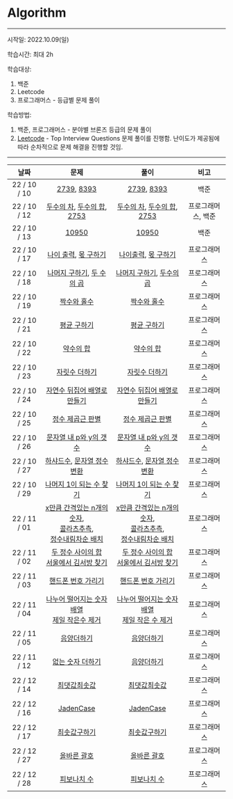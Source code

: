 # Algorithm
------

시작일: 2022.10.09(일)

학습시간: 최대 2h

학습대상: 

1. 백준
1. Leetcode
1. 프로그래머스 - 등급별 문제 풀이

학습방법: 

1. 백준, 프로그래머스 - 분야별 브론즈 등급의 문제 풀이
1. [Leetcode](https://leetcode.com/explore/interview/card/top-interview-questions-easy/) - Top Interview Questions 문제 풀이를 진행함. 난이도가 제공됨에 따라 순차적으로 문제 해결을 진행할 것임.

------



|     날짜      |                             문제                             |                             풀이                             |        비고        |
| :-----------: | :----------------------------------------------------------: | :----------------------------------------------------------: | :----------------: |
| 22 / 10 / 10  | [2739](https://www.acmicpc.net/problem/2739), [8393](https://www.acmicpc.net/problem/8393) | [2739](https://github.com/LeeJoobang/Algorithm/blob/main/001_Swift/Algorithm/Algorithm/2739.swift), [8393](https://github.com/LeeJoobang/Algorithm/blob/main/001_Swift/Algorithm/Algorithm/8393.swift) |        백준        |
| 22 / 10 / 12  | [두수의 차](https://school.programmers.co.kr/learn/courses/30/lessons/120803), [두수의 합](https://school.programmers.co.kr/learn/courses/30/lessons/120802), [2753](https://www.acmicpc.net/problem/2753) | [두수의 차](https://github.com/LeeJoobang/Algorithm/blob/main/001_Swift/Algorithm/Algorithm/minus.swift), [두수의 합](https://github.com/LeeJoobang/Algorithm/blob/main/001_Swift/Algorithm/Algorithm/sum.swift), [2753](https://github.com/LeeJoobang/Algorithm/blob/main/001_Swift/Algorithm/Algorithm/2753.swift) | 프로그래머스, 백준 |
| 22 / 10 / 13  |        [10950](https://www.acmicpc.net/problem/10950)        | [10950](https://github.com/LeeJoobang/Algorithm/blob/main/001_Swift/Algorithm/Algorithm/10950.swift) |        백준        |
| 22 / 10 / 17  | [나이 출력](https://school.programmers.co.kr/learn/courses/30/lessons/120820), [몫 구하기](https://school.programmers.co.kr/learn/courses/30/lessons/120805) | [나이출력](https://github.com/LeeJoobang/Algorithm/blob/main/001_Swift/Algorithm/Algorithm/age.swift), [몫 구하기](https://github.com/LeeJoobang/Algorithm/blob/main/001_Swift/Algorithm/Algorithm/quotient.swift) |    프로그래머스    |
| 22 / 10 / 18  | [나머지 구하기](https://school.programmers.co.kr/learn/courses/30/lessons/120810), [두 수의 곱](https://school.programmers.co.kr/learn/courses/30/lessons/120804) | [나머지 구하기](https://github.com/LeeJoobang/Algorithm/blob/main/001_Swift/Algorithm/Algorithm/%EB%82%98%EB%A8%B8%EC%A7%80%EA%B5%AC%ED%95%98%EA%B8%B0.swift), [두수의 곱](https://github.com/LeeJoobang/Algorithm/blob/main/001_Swift/Algorithm/Algorithm/%EB%91%90%EC%88%98%EC%9D%98%EA%B3%B1.swift) |    프로그래머스    |
| 22 / 10 / 19  | [짝수와 홀수](https://school.programmers.co.kr/learn/courses/30/lessons/12937) | [짝수와 홀수](https://github.com/LeeJoobang/Algorithm/blob/main/001_Swift/Algorithm/Algorithm/%EC%A7%9D%EC%88%98%EC%99%80%ED%99%80%EC%88%98.swift) |    프로그래머스    |
| 22 / 10  / 21 | [평균 구하기](https://school.programmers.co.kr/learn/courses/30/lessons/12944) | [평균 구하기](https://github.com/LeeJoobang/Algorithm/blob/main/001_Swift/Algorithm/Algorithm/%ED%8F%89%EA%B7%A0%EA%B5%AC%ED%95%98%EA%B8%B0.swift) |    프로그래머스    |
| 22 / 10 / 22  | [약수의 합](https://school.programmers.co.kr/learn/courses/30/lessons/12928) | [약수의 합](https://github.com/LeeJoobang/Algorithm/blob/main/001_Swift/Algorithm/Algorithm/%EC%95%BD%EC%88%98%EA%B5%AC%ED%95%98%EA%B8%B0.swift) |    프로그래머스    |
| 22 / 10 / 23  | [자릿수 더하기](https://school.programmers.co.kr/learn/courses/30/lessons/12931) | [자릿수 더하기](https://github.com/LeeJoobang/Algorithm/blob/main/001_Swift/Algorithm/Algorithm/%EC%9E%90%EB%A6%BF%EC%88%98%EA%B5%AC%ED%95%98%EA%B8%B0.swift) |    프로그래머스    |
| 22 / 10 / 24  | [자연수 뒤집어 배열로 만들기](https://school.programmers.co.kr/learn/courses/30/lessons/12932) | [자연수 뒤집어 배열로 만들기](https://github.com/LeeJoobang/Algorithm/blob/main/001_Swift/Algorithm/Algorithm/%EC%9E%90%EC%97%B0%EC%88%98%EB%92%A4%EC%A7%91%EC%96%B4%EB%B0%B0%EC%97%B4%EB%A7%8C%EB%93%A4%EA%B8%B0.swift) |    프로그래머스    |
| 22 / 10 / 25  | [정수 제곱근 판별](https://school.programmers.co.kr/learn/courses/30/lessons/12934) | [정수 제곱근 판별](https://github.com/LeeJoobang/Algorithm/blob/main/001_Swift/Algorithm/Algorithm/%EC%A0%95%EC%88%98%EC%A0%9C%EA%B3%B1%EA%B7%BC%ED%8C%90%EB%B3%84.swift) |    프로그래머스    |
| 22 / 10 / 26  | [문자열 내 p와 y의 갯수](https://school.programmers.co.kr/learn/courses/30/lessons/12916) | [문자열 내 p와 y의 갯수](https://github.com/LeeJoobang/Algorithm/blob/main/001_Swift/Algorithm/Algorithm/%EB%AC%B8%EC%9E%90%EC%97%B4p%EC%99%80y%EC%9D%98%EA%B0%AF%EC%88%98.swift) |    프로그래머스    |
| 22 / 10 / 27  | [하샤드수](https://school.programmers.co.kr/learn/courses/30/lessons/12947), [문자열 정수변환](https://school.programmers.co.kr/learn/courses/30/lessons/12925) | [하샤드수](https://github.com/LeeJoobang/Algorithm/blob/main/001_Swift/Algorithm/Algorithm/%ED%95%98%EC%83%A4%EB%93%9C%EC%88%98.swift), [문자열 정수변환](https://github.com/LeeJoobang/Algorithm/blob/main/001_Swift/Algorithm/Algorithm/%EB%AC%B8%EC%9E%90%EC%97%B4%EC%A0%95%EC%88%98%EB%A1%9C%EB%B0%94%EA%BE%B8%EA%B8%B0.swift) |    프로그래머스    |
| 22 / 10 / 29  | [나머지 1이 되는 수 찾기](https://school.programmers.co.kr/learn/courses/30/lessons/87389) | [나머지 1이 되는 수 찾기](https://github.com/LeeJoobang/Algorithm/blob/main/001_Swift/Algorithm/Algorithm/%EB%82%98%EB%A8%B8%EC%A7%801%EB%90%98%EB%8A%94%EC%88%98.swift) |    프로그래머스    |
| 22 / 11 / 01  | [x만큼 간격있는 n개의 숫자](https://school.programmers.co.kr/learn/courses/30/lessons/12954),<br />[콜라츠추측](https://school.programmers.co.kr/learn/courses/30/lessons/12943),<br /> [정수내림차순 배치](https://school.programmers.co.kr/learn/courses/30/lessons/12933) | [x만큼 간격있는 n개의 숫자](https://github.com/LeeJoobang/Algorithm/blob/main/001_Swift/Algorithm/Algorithm/x%EB%A7%8C%ED%81%BC%EA%B0%84%EA%B2%A9n%EA%B0%9C%EC%88%AB%EC%9E%90.swift),<br />[콜라츠추측](https://github.com/LeeJoobang/Algorithm/blob/main/001_Swift/Algorithm/Algorithm/%EC%BD%9C%EB%9D%BC%EC%B8%A0.swift),<br /> [정수내림차순 배치](https://github.com/LeeJoobang/Algorithm/blob/main/001_Swift/Algorithm/Algorithm/%EC%A0%95%EC%88%98%EB%82%B4%EB%A6%BC%EC%B0%A8%EC%88%9C.swift) |    프로그래머스    |
| 22 / 11 / 02  | [두 정수 사이의 합](https://school.programmers.co.kr/learn/courses/30/lessons/12912)<br />[서울에서 김서방 찾기](https://school.programmers.co.kr/learn/courses/30/lessons/12919) | [두 정수 사이의 합](https://github.com/LeeJoobang/Algorithm/blob/main/001_Swift/Algorithm/Algorithm/%EB%91%90%EC%A0%95%EC%88%98%EC%82%AC%EC%9D%B4%EC%9D%98%ED%95%A9.swift)<br />[서울에서 김서방 찾기](https://github.com/LeeJoobang/Algorithm/blob/main/001_Swift/Algorithm/Algorithm/%EC%84%9C%EC%9A%B8%EC%97%90%EC%84%9C%EA%B9%80%EC%84%9C%EB%B0%A9%EC%B0%BE%EA%B8%B0.swift) |    프로그래머스    |
| 22 / 11 / 03  | [핸드폰 번호 가리기](https://school.programmers.co.kr/learn/courses/30/lessons/12948) | [핸드폰 번호 가리기](https://github.com/LeeJoobang/Algorithm/blob/main/001_Swift/Algorithm/Algorithm/%ED%95%B8%EB%93%9C%ED%8F%B0%EB%B2%88%ED%98%B8%EA%B0%80%EB%A6%AC%EA%B8%B0.swift) |    프로그래머스    |
| 22 / 11 / 04  | [나누어 떨어지는 숫자배열](https://school.programmers.co.kr/learn/courses/30/lessons/12910)<br />[제일 작은수 제거](https://school.programmers.co.kr/learn/courses/30/lessons/12935) | [나누어 떨어지는 숫자 배열](https://github.com/LeeJoobang/Algorithm/blob/main/001_Swift/Algorithm/Algorithm/%EB%82%98%EB%88%84%EC%96%B4%EB%96%A8%EC%96%B4%EC%A7%80%EB%8A%94%EC%88%AB%EC%9E%90%EB%B0%B0%EC%97%B4.swift)<br />[제일 작은 수 제거](https://github.com/LeeJoobang/Algorithm/blob/main/001_Swift/Algorithm/Algorithm/%EC%A0%9C%EC%9D%BC%EC%9E%91%EC%9D%80%EC%88%98%EC%A0%9C%EA%B1%B0%ED%95%98%EA%B8%B0.swift) |    프로그래머스    |
| 22 / 11 / 05  | [음양더하기](https://school.programmers.co.kr/learn/courses/30/lessons/76501) | [음양더하기](https://github.com/LeeJoobang/Algorithm/blob/main/001_Swift/Algorithm/Algorithm/%EC%9D%8C%EC%96%91%EB%8D%94%ED%95%98%EA%B8%B0.swift) |    프로그래머스    |
| 22 / 11 / 12  | [없는 숫자 더하기](https://school.programmers.co.kr/learn/courses/30/lessons/86051) | [음양더하기](https://github.com/LeeJoobang/Algorithm/blob/main/001_Swift/Algorithm/Algorithm/%EC%97%86%EB%8A%94%EC%88%AB%EC%9E%90%EB%8D%94%ED%95%98%EA%B8%B0.swift) |    프로그래머스    |
| 22 / 12 / 14  | [최댓값최솟값](https://school.programmers.co.kr/learn/courses/30/lessons/12939?language=swift) | [최댓값최솟값](https://github.com/LeeJoobang/Algorithm/blob/main/001_Swift/Algorithm/Algorithm/최댓값최솟값.swift) |    프로그래머스    |
| 22 / 12 / 16  | [JadenCase](https://school.programmers.co.kr/learn/courses/30/lessons/12951) | [JadenCase](https://github.com/LeeJoobang/Algorithm/blob/main/001_Swift/Algorithm/Algorithm/JadenCae.swift) |    프로그래머스    |
| 22 / 12 / 17  | [최솟값구하기](https://school.programmers.co.kr/learn/courses/30/lessons/12941) | [최솟값구하기](https://github.com/LeeJoobang/Algorithm/blob/main/001_Swift/Algorithm/Algorithm/최솟값구하기.swift) |    프로그래머스    |
| 22 / 12 / 27  | [올바른 괄호](https://school.programmers.co.kr/learn/courses/30/lessons/12909) | [올바른 괄호](https://github.com/LeeJoobang/Algorithm/blob/main/001_Swift/Algorithm/Algorithm/올바른괄호.swift) |    프로그래머스    |
| 22 / 12 / 28  | [피보나치 수](https://school.programmers.co.kr/learn/courses/30/lessons/12945) | [피보나치 수](https://github.com/LeeJoobang/Algorithm/commit/ccf7ab910c50d6ba90dfc43a114fc16d24db32f0#diff-996934afccb5342a29aceeda8f8d4d522b99dce86ea10ab886df5cdc26f521e7) |    프로그래머스    |
